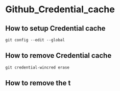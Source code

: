 # Github_Credential_cache

## How to setup Credential cache
    git config --edit --global


## How to remove Credential cache 
    git credential-wincred erase

## How to remove the t